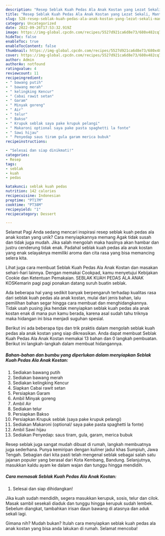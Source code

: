 ```yaml
---
description: "Resep Seblak Kuah Pedas Ala Anak Kostan yang Lezat Sekali, Mantap"
title: "Resep Seblak Kuah Pedas Ala Anak Kostan yang Lezat Sekali, Mantap"
slug: 528-resep-seblak-kuah-pedas-ala-anak-kostan-yang-lezat-sekali-mantap
category: Uncategorized
date: 2022-09-26T17:53:32.919Z
image: https://img-global.cpcdn.com/recipes/5527d921ca6d8e73/680x482cq70/seblak-kuah-pedas-ala-anak-kostan-foto-resep-utama.jpg
hideToc: false
enableToc: true
enableTocContent: false
thumbnail: https://img-global.cpcdn.com/recipes/5527d921ca6d8e73/680x482cq70/seblak-kuah-pedas-ala-anak-kostan-foto-resep-utama.jpg
cover: https://img-global.cpcdn.com/recipes/5527d921ca6d8e73/680x482cq70/seblak-kuah-pedas-ala-anak-kostan-foto-resep-utama.jpg
author: Admin
authorAv: notfound
ratingvalue: 4
reviewcount: 11
recipeingredient:
- " bawang putih"
- " bawang merah"
- " kelingking Kencur"
- " Cabai rawit setan"
- " Garam"
- " Minyak goreng"
- " Air"
- " telur"
- " Bakso"
- " Krupuk seblak saya pake krupuk pelangi"
- " Makaroni optional saya pake pasta spaghetti la fonte"
- " Sawi hijau"
- " Penyedap saus tiram gula garam merica bubuk"
recipeinstructions:

- "Selesai dan siap dinikmati!"
categories:
- Resep
tags:
- seblak
- kuah
- pedas

katakunci: seblak kuah pedas 
nutrition: 142 calories
recipecuisine: Indonesian
preptime: "PT17M"
cooktime: "PT38M"
recipeyield: "1"
recipecategory: Dessert

---
```



Selamat Pagi Anda sedang mencari inspirasi resep seblak kuah pedas ala anak kostan yang unik? Cara menyiapkannya memang Agak tidak susah dan tidak juga mudah. Jika salah mengolah maka hasilnya akan hambar dan justru cenderung tidak enak. Padahal seblak kuah pedas ala anak kostan yang enak selayaknya memiliki aroma dan cita rasa yang bisa memancing selera kita.


Lihat juga cara membuat Seblak Kuah Pedas Ala Anak Kostan dan masakan sehari-hari lainnya. Dengan memakai Cookpad, kamu menyetujui Kebijakan Cookie dan Ketentuan Pemakaian. SEBLAK KUAH PEDAS ALA ANAK KOSKemarin pagi pagi ponakan datang suruh buatin seblak.

Ada beberapa hal yang sedikit banyak berpengaruh terhadap kualitas rasa dari seblak kuah pedas ala anak kostan, mulai dari jenis bahan, lalu pemilihan bahan segar hingga cara membuat dan menghidangkannya. Tidak usah pusing jika hendak menyiapkan seblak kuah pedas ala anak kostan enak di mana pun kamu berada, karena asal sudah tahu triknya maka hidangan ini bisa menjadi suguhan spesial.


Berikut ini ada beberapa tips dan trik praktis dalam mengolah seblak kuah pedas ala anak kostan yang siap dikreasikan. Anda dapat membuat Seblak Kuah Pedas Ala Anak Kostan memakai 13 bahan dan 0 langkah pembuatan. Berikut ini langkah-langkah dalam membuat hidangannya.

<!--inarticleads1-->

##### Bahan-bahan dan bumbu yang diperlukan dalam menyiapkan Seblak Kuah Pedas Ala Anak Kostan:

1. Sediakan  bawang putih
1. Sediakan  bawang merah
1. Sediakan  kelingking Kencur
1. Siapkan  Cabai rawit setan
1. Persiapkan  Garam
1. Ambil  Minyak goreng
1. Ambil  Air
1. Sediakan  telur
1. Persiapkan  Bakso
1. Persiapkan  Krupuk seblak (saya pake krupuk pelangi)
1. Sediakan  Makaroni (optional/ saya pake pasta spaghetti la fonte)
1. Ambil  Sawi hijau
1. Sediakan  Penyedap: saus tiram, gula, garam, merica bubuk


Resep seblak juga sangat mudah dibuat di rumah, langkah membuatnya juga sederhana. Punya kemiripan dengan kuliner jadul khas Sumpiuh, Jawa Tengah. Sebagian dari kita pasti telah mengenal seblak sebagai salah satu jajanan populer yang berasal dari Kota Kembang, Bandung. Selanjutnya, masukkan kaldu ayam ke dalam wajan dan tunggu hingga mendidih. 

<!--inarticleads2-->

##### Cara memasak Seblak Kuah Pedas Ala Anak Kostan:


1. Selesai dan siap dihidangkan!

Jika kuah sudah mendidih, segera masukkan kerupuk, sosis, telur dan cilok. Masak sambil sesekali diaduk dan tunggu hingga kerupuk sudah lembek. Sebelum diangkat, tambahkan irisan daun bawang di atasnya dan aduk sekali lagi. 

Gimana nih? Mudah bukan? Itulah cara menyiapkan seblak kuah pedas ala anak kostan yang bisa anda lakukan di rumah. Selamat mencoba!
